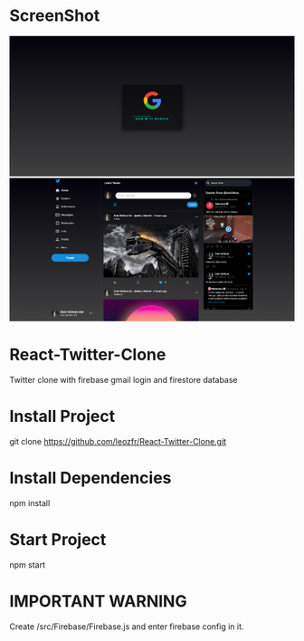 # ScreenShot
![Reactjs Twitter Clone with Firebase Login](/screenshots/loginscreen.png?raw=true "Login Screen")
![Reactjs Twitter Clone with Firebase Home](/screenshots/homepage.png?raw=true "Home Screen")
# React-Twitter-Clone
Twitter clone with firebase gmail login and firestore database

# Install Project
git clone https://github.com/leozfr/React-Twitter-Clone.git

# Install Dependencies
npm install

# Start Project
npm start

# IMPORTANT WARNING
Create /src/Firebase/Firebase.js and enter firebase config in it.
